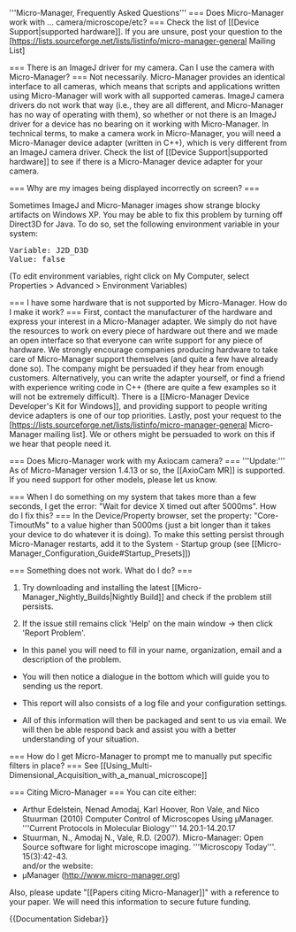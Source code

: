'''Micro-Manager, Frequently Asked Questions'''
=== Does Micro-Manager work with ... camera/microscope/etc? ===
Check the list of [[Device Support|supported hardware]].  If you are unsure, post your question to the [https://lists.sourceforge.net/lists/listinfo/micro-manager-general Mailing List]

=== There is an ImageJ driver for my camera.  Can I use the camera with Micro-Manager? ===
Not necessarily.  Micro-Manager provides an identical interface to all cameras, which means that scripts and applications written using Micro-Manager will work with all supported cameras.  ImageJ camera drivers do not work that way (i.e., they are all different, and Micro-Manager has no way of operating with them), so whether or not there is an ImageJ driver for a device has no bearing on it working with Micro-Manager.  In technical terms, to make a camera work in Micro-Manager, you will need a Micro-Manager device adapter (written in C++), which is very different from an ImageJ camera driver.  Check the list of [[Device Support|supported hardware]] to see if there is a Micro-Manager device adapter for your camera.

=== Why are my images being displayed incorrectly on screen? ===

Sometimes ImageJ and Micro-Manager images show strange blocky artifacts on Windows XP. You may be able to fix this problem by turning off Direct3D for Java. To do so, set the following environment variable in your system:
<pre>
Variable: J2D_D3D
Value: false
</pre>
(To edit environment variables, right click on My Computer, select Properties > Advanced > Environment Variables)

=== I have some hardware that is not supported by Micro-Manager.  How do I make it work? ===
First, contact the manufacturer of the hardware and express your interest in a Micro-Manager adapter.  We simply do not have the resources to work on every piece of hardware out there and we made an open interface so that everyone can write support for any piece of hardware.  We strongly encourage companies producing hardware to take care of Micro-Manager support themselves (and quite a few have already done so).  The company might be persuaded if they hear from enough customers.  Alternatively, you can write the adapter yourself, or find a friend with experience writing code in C++  (there are quite a few examples so it will not be extremely difficult).  There is a [[Micro-Manager Device Developer's Kit for Windows]], and providing support to people writing device adapters is one of our top priorities.  Lastly, post your request to the  [https://lists.sourceforge.net/lists/listinfo/micro-manager-general Micro-Manager mailing list].  We or others might be persuaded to work on this if we hear that people need it.

=== Does Micro-Manager work with my Axiocam camera? ===
'''Update:''' As of Micro-Manager version 1.4.13 or so, the [[AxioCam MR]] is supported.  If you need support for other models, please let us know.

=== When I do something on my system that takes more than a few seconds, I get the error: "Wait for device X timed out after 5000ms". How do I fix this? ===
In the Device/Property browser, set the property: "Core-TimoutMs" to a value higher than 5000ms (just a bit longer than it takes your device to do whatever it is doing).  To make this setting persist through Micro-Manager restarts, add it to the System - Startup group (see [[Micro-Manager_Configuration_Guide#Startup_Presets]])

=== Something does not work.  What do I do? ===
1) Try downloading and installing the latest [[Micro-Manager_Nightly_Builds|Nightly Build]] and check if the problem still persists. 

2) If the issue still remains click 'Help' on the main window -> then click 'Report Problem'. 

* In this panel you will need to fill in your name, organization, email and a description of the problem. 

* You will then notice a dialogue in the bottom which will guide you to sending us the report. 

* This report will also consists of a log file and your configuration settings. 

* All of this information will then be packaged and sent to us via email. We will then be able respond back and assist you with a better understanding of your situation.

=== How do I get Micro-Manager to prompt me to manually put specific filters in place? ===
See [[Using_Multi-Dimensional_Acquisition_with_a_manual_microscope]]

=== Citing Micro-Manager ===
You can cite either:<br>
* Arthur Edelstein, Nenad Amodaj, Karl Hoover, Ron Vale, and Nico Stuurman (2010) Computer Control of Microscopes Using μManager. '''Current Protocols in Molecular Biology''' 14.20.1-14.20.17<br>
* Stuurman, N., Amodaj N., Vale, R.D. (2007). Micro-Manager: Open Source software for light microscope imaging. '''Microscopy Today'''. 15(3):42-43.<br>
and/or the website:<br>
* µManager (http://www.micro-manager.org)

Also, please update  "[[Papers citing Micro-Manager]]" with a reference to your paper. We will need this information to secure future funding.

{{Documentation Sidebar}}
